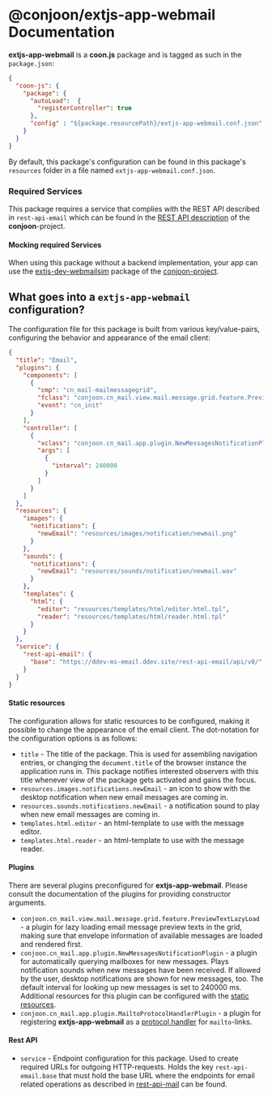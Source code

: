 # @conjoon/extjs-app-webmail Documentation

**extjs-app-webmail** is a **coon.js** package and is tagged as such in the
`package.json`:

```json
{
  "coon-js": {
    "package": {
      "autoLoad":  {
        "registerController": true
      },
      "config" : "${package.resourcePath}/extjs-app-webmail.conf.json"
    }
  }
}
```

By default, this package's configuration can be found in this package's `resources` folder
in a file named `extjs-app-webmail.conf.json`.

### Required Services
This package requires a service that complies with the REST API described in `rest-api-email` which can be found
in the [REST API description](https://github.com/conjoon/rest-api-description) of the **conjoon**-project.

#### Mocking required Services
When using this package without a backend implementation, your app can use the
[extjs-dev-webmailsim](https://github.com/conjoon/extjs-dev-webmailsim) package  of
the [conjoon-project](https://github.com/conjoon).


## What goes into a `extjs-app-webmail` configuration?

The configuration file for this package is built from various key/value-pairs, configuring the behavior
and appearance of the email client:

```json
{
  "title": "Email",
  "plugins": {
    "components": [
      {
        "cmp": "cn_mail-mailmessagegrid",
        "fclass": "conjoon.cn_mail.view.mail.message.grid.feature.PreviewTextLazyLoad",
        "event": "cn_init"
      }
    ],
    "controller": [
      {
        "xclass": "conjoon.cn_mail.app.plugin.NewMessagesNotificationPlugin",
        "args": [
          {
            "interval": 240000
          }
        ]
      }
    ]
  },
  "resources": {
    "images": {
      "notifications": {
        "newEmail": "resources/images/notification/newmail.png"
      }
    },
    "sounds": {
      "notifications": {
        "newEmail": "resources/sounds/notification/newmail.wav"
      }
    },
    "templates": {
      "html": {
        "editor": "resources/templates/html/editor.html.tpl",
        "reader": "resources/templates/html/reader.html.tpl"
      }
    }
  },
  "service": {
    "rest-api-email": {
      "base": "https://ddev-ms-email.ddev.site/rest-api-email/api/v0/"
    }
  }
}
```

#### Static resources<a name="staticResources"></a>
The configuration allows for static resources to be configured, making it possible to change the
appearance of the email client. The dot-notation for the configuration options is as follows:

- `title` - The title of the package. This is used for assembling navigation entries, or changing the
  `document.title` of the browser instance the application runs in. This package notifies interested
  observers with this title whenever view of the package gets activated and gains the focus. 
- `resources.images.notifications.newEmail` - an icon to show with the desktop notification when new email messages are coming in.
- `resources.sounds.notifications.newEmail` - a notification sound to play when new email messages are coming in.
- `templates.html.editor` - an html-template to use with the message editor.
- `templates.html.reader` - an html-template to use with the message reader.

#### Plugins
There are several plugins preconfigured for **extjs-app-webmail**. Please consult the documentation
of the plugins for providing constructor arguments.
 - `conjoon.cn_mail.view.mail.message.grid.feature.PreviewTextLazyLoad` - a plugin for lazy loading
email message preview texts in the grid, making sure that envelope information of available messages
are loaded and rendered first. 
 - `conjoon.cn_mail.app.plugin.NewMessagesNotificationPlugin` - a plugin for automatically querying mailboxes 
for new messages. Plays notification sounds when new messages have been received. If allowed by the user, 
desktop notifications are shown for new messages, too. The default interval
for looking up new messages is set to 240000 ms. Additional resources for this plugin can be configured 
with the [static resources](#staticResources).
 - `conjoon.cn_mail.app.plugin.MailtoProtocolHandlerPlugin` - a plugin for registering **extjs-app-webmail**
as a [protocol handler](https://developer.mozilla.org/en-US/docs/Web/API/Navigator/registerProtocolHandler/Web-based_protocol_handlers) for `mailto`-links.

#### Rest API
- `service` - Endpoint configuration for this package. Used to create required URLs for outgoing
  HTTP-requests. Holds the key `rest-api-email.base` that must hold the base URL where the endpoints for 
  email related operations as described in [rest-api-mail](https://github.com/conjoon/rest-api-description) can be found.
